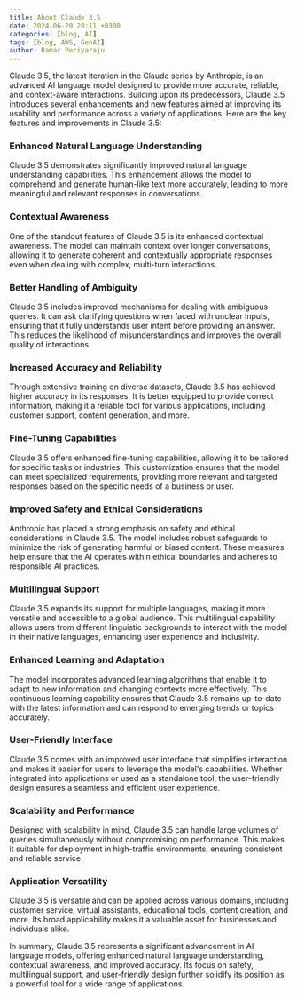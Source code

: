 ```yaml
---
title: About Claude 3.5
date: 2024-06-20 20:11 +0300
categories: [blog, AI]
tags: [blog, AWS, GenAI]
author: Ramar Periyaraju
---
```


Claude 3.5, the latest iteration in the Claude series by Anthropic, is an advanced AI language model designed to provide more accurate, reliable, and context-aware interactions. Building upon its predecessors, Claude 3.5 introduces several enhancements and new features aimed at improving its usability and performance across a variety of applications. Here are the key features and improvements in Claude 3.5:

### Enhanced Natural Language Understanding

Claude 3.5 demonstrates significantly improved natural language understanding capabilities. This enhancement allows the model to comprehend and generate human-like text more accurately, leading to more meaningful and relevant responses in conversations.

### Contextual Awareness

One of the standout features of Claude 3.5 is its enhanced contextual awareness. The model can maintain context over longer conversations, allowing it to generate coherent and contextually appropriate responses even when dealing with complex, multi-turn interactions.

### Better Handling of Ambiguity

Claude 3.5 includes improved mechanisms for dealing with ambiguous queries. It can ask clarifying questions when faced with unclear inputs, ensuring that it fully understands user intent before providing an answer. This reduces the likelihood of misunderstandings and improves the overall quality of interactions.

### Increased Accuracy and Reliability

Through extensive training on diverse datasets, Claude 3.5 has achieved higher accuracy in its responses. It is better equipped to provide correct information, making it a reliable tool for various applications, including customer support, content generation, and more.

### Fine-Tuning Capabilities

Claude 3.5 offers enhanced fine-tuning capabilities, allowing it to be tailored for specific tasks or industries. This customization ensures that the model can meet specialized requirements, providing more relevant and targeted responses based on the specific needs of a business or user.

### Improved Safety and Ethical Considerations

Anthropic has placed a strong emphasis on safety and ethical considerations in Claude 3.5. The model includes robust safeguards to minimize the risk of generating harmful or biased content. These measures help ensure that the AI operates within ethical boundaries and adheres to responsible AI practices.

### Multilingual Support

Claude 3.5 expands its support for multiple languages, making it more versatile and accessible to a global audience. This multilingual capability allows users from different linguistic backgrounds to interact with the model in their native languages, enhancing user experience and inclusivity.

### Enhanced Learning and Adaptation

The model incorporates advanced learning algorithms that enable it to adapt to new information and changing contexts more effectively. This continuous learning capability ensures that Claude 3.5 remains up-to-date with the latest information and can respond to emerging trends or topics accurately.

### User-Friendly Interface

Claude 3.5 comes with an improved user interface that simplifies interaction and makes it easier for users to leverage the model's capabilities. Whether integrated into applications or used as a standalone tool, the user-friendly design ensures a seamless and efficient user experience.

### Scalability and Performance

Designed with scalability in mind, Claude 3.5 can handle large volumes of queries simultaneously without compromising on performance. This makes it suitable for deployment in high-traffic environments, ensuring consistent and reliable service.

### Application Versatility

Claude 3.5 is versatile and can be applied across various domains, including customer service, virtual assistants, educational tools, content creation, and more. Its broad applicability makes it a valuable asset for businesses and individuals alike.

In summary, Claude 3.5 represents a significant advancement in AI language models, offering enhanced natural language understanding, contextual awareness, and improved accuracy. Its focus on safety, multilingual support, and user-friendly design further solidify its position as a powerful tool for a wide range of applications.
